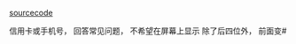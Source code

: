 [sourcecode](https://www.codewars.com/kata/5412509bd436bd33920011bc/train/javascript)

信用卡或手机号， 回答常见问题， 不希望在屏幕上显示 除了后四位外， 前面变#
